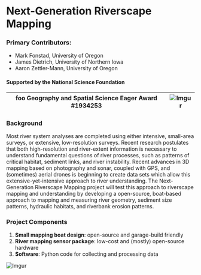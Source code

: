 # Next-Generation Riverscape Mapping
### Primary Contributors:

 - Mark Fonstad, University of Oregon
 - James Dietrich, University of Northern Iowa
 - Aaron Zettler-Mann, University of Oregon

#### Supported by the National Science Foundation
foo  Geography and Spatial Science Eager Award #1934253 | ![Imgur](https://i.imgur.com/kdqtbrK.png)
--- | ---

### Background
Most river system analyses are completed using either intensive, small-area surveys, or extensive, low-resolution surveys. Recent research postulates that both high-resolution and river-extent information is necessary to understand fundamental questions of river processes, such as patterns of critical habitat, sediment links, and river instability. Recent advances in 3D mapping based on photography and sonar, coupled with GPS, and (sometimes) aerial drones is beginning to create data sets which allow this extensive-yet-intensive approach to river understanding. The Next-Generation Riverscape Mapping project will test this approach to riverscape mapping and understanding by developing a open-source, boat-based approach to mapping and measuring  river geometry, sediment size patterns, hydraulic habitats, and riverbank erosion patterns.

### Project Components
 1. **Small mapping boat design**: open-source and garage-build friendly
 2. **River mapping sensor package**: low-cost and (mostly) open-source hardware
 3. **Software**: Python code for collecting and processing data
 
![Imgur](https://i.imgur.com/jv52sEVm.jpg)
